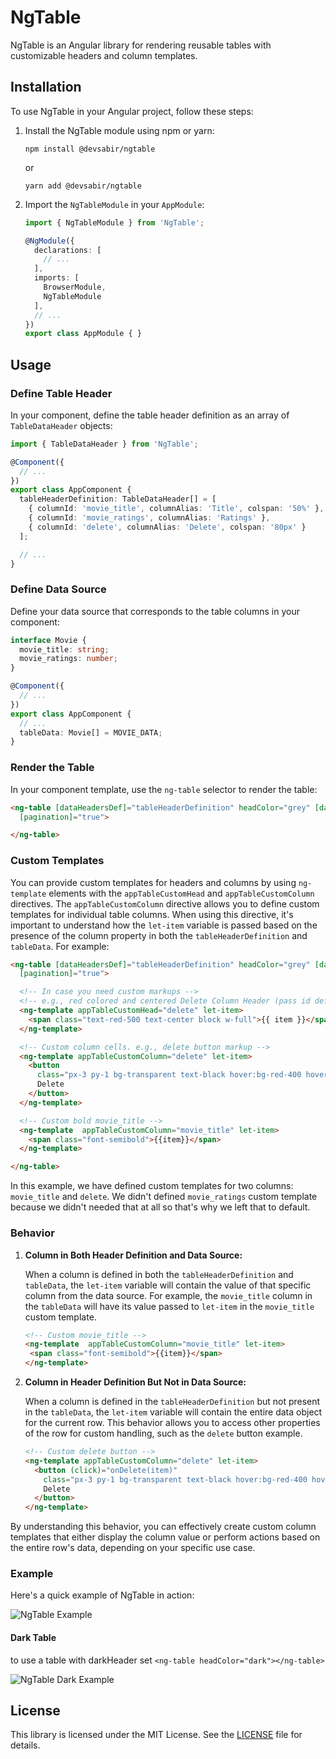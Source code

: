 # NgTable

NgTable is an Angular library for rendering reusable tables with customizable headers and column templates.

## Installation

To use NgTable in your Angular project, follow these steps:

1. Install the NgTable module using npm or yarn:

   ```shell
   npm install @devsabir/ngtable
   ```

   or

   ```shell
   yarn add @devsabir/ngtable
   ```

2. Import the `NgTableModule` in your `AppModule`:

   ```typescript
   import { NgTableModule } from 'NgTable';

   @NgModule({
     declarations: [
       // ...
     ],
     imports: [
       BrowserModule,
       NgTableModule
     ],
     // ...
   })
   export class AppModule { }
   ```

## Usage

### Define Table Header

In your component, define the table header definition as an array of `TableDataHeader` objects:

```typescript
import { TableDataHeader } from 'NgTable';

@Component({
  // ...
})
export class AppComponent {
  tableHeaderDefinition: TableDataHeader[] = [
    { columnId: 'movie_title', columnAlias: 'Title', colspan: '50%' },
    { columnId: 'movie_ratings', columnAlias: 'Ratings' },
    { columnId: 'delete', columnAlias: 'Delete', colspan: '80px' }
  ];

  // ...
}
```

### Define Data Source

Define your data source that corresponds to the table columns in your component:

```typescript
interface Movie {
  movie_title: string;
  movie_ratings: number;
}

@Component({
  // ...
})
export class AppComponent {
  // ...
  tableData: Movie[] = MOVIE_DATA;
}
```

### Render the Table

In your component template, use the `ng-table` selector to render the table:

```html
<ng-table [dataHeadersDef]="tableHeaderDefinition" headColor="grey" [dataSource]="tableData" [pageSize]="5"
  [pagination]="true">

</ng-table>
```

### Custom Templates

You can provide custom templates for headers and columns by using `ng-template` elements with the `appTableCustomHead` and `appTableCustomColumn` directives. The `appTableCustomColumn` directive allows you to define custom templates for individual table columns. When using this directive, it's important to understand how the `let-item` variable is passed based on the presence of the column property in both the `tableHeaderDefinition` and `tableData`. For example:

```html
<ng-table [dataHeadersDef]="tableHeaderDefinition" headColor="grey" [dataSource]="tableData" [pageSize]="5"
  [pagination]="true">

  <!-- In case you need custom markups -->
  <!-- e.g., red colored and centered Delete Column Header (pass id defined in HeaderDef) -->
  <ng-template appTableCustomHead="delete" let-item>
    <span class="text-red-500 text-center block w-full">{{ item }}</span>
  </ng-template>

  <!-- Custom column cells. e.g., delete button markup -->
  <ng-template appTableCustomColumn="delete" let-item>
    <button
      class="px-3 py-1 bg-transparent text-black hover:bg-red-400 hover:text-white border border-black rounded">
      Delete
    </button>
  </ng-template>

  <!-- Custom bold movie_title -->
  <ng-template  appTableCustomColumn="movie_title" let-item>
    <span class="font-semibold">{{item}}</span>
  </ng-template>

</ng-table>
```

In this example, we have defined custom templates for two columns: `movie_title` and `delete`. We didn't defined `movie_ratings` custom template because we didn't needed that at all so that's why we left that to default.

### Behavior

1. **Column in Both Header Definition and Data Source:**

   When a column is defined in both the `tableHeaderDefinition` and `tableData`, the `let-item` variable will contain the value of that specific column from the data source. For example, the `movie_title` column in the `tableData` will have its value passed to `let-item` in the `movie_title` custom template.

   ```html
   <!-- Custom movie_title -->
   <ng-template  appTableCustomColumn="movie_title" let-item>
    <span class="font-semibold">{{item}}</span>
   </ng-template>
   ```

2. **Column in Header Definition But Not in Data Source:**

   When a column is defined in the `tableHeaderDefinition` but not present in the `tableData`, the `let-item` variable will contain the entire data object for the current row. This behavior allows you to access other properties of the row for custom handling, such as the `delete` button example.

   ```html
   <!-- Custom delete button -->
   <ng-template appTableCustomColumn="delete" let-item>
     <button (click)="onDelete(item)"
       class="px-3 py-1 bg-transparent text-black hover:bg-red-400 hover:text-white border border-black rounded">
       Delete
     </button>
   </ng-template>
   ```

By understanding this behavior, you can effectively create custom column templates that either display the column value or perform actions based on the entire row's data, depending on your specific use case.

### Example

Here's a quick example of NgTable in action:

![NgTable Example](https://i.ibb.co/TvPNGbx/NgTable.gif)

#### Dark Table
to use a table with darkHeader set 
```<ng-table headColor="dark"></ng-table>```

![NgTable Dark Example](https://i.ibb.co/txtt76t/Ng-Table-Dark.gif)

## License

This library is licensed under the MIT License. See the [LICENSE](LICENSE) file for details.
